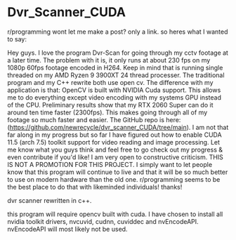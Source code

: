 # Dvr_Scanner_CUDA

r/programming wont let me make a post? only a link. so heres what I wanted to say:

Hey guys. I love the program Dvr-Scan for going through my cctv footage at a later time. The problem with it is, it only runs at about 230 fps on my 1080p 60fps footage encoded in H264. Keep in mind that is running single threaded on my AMD Ryzen 9 3900XT 24 thread processer. The traditional program and my C++ rewrite both use open cv. The difference with my application is that: OpenCV is built with NVIDIA Cuda support. This allows me to do everything except video encoding with my systems GPU instead of the CPU. Preliminary results show that my RTX 2060 Super can do it around ten time faster (2300fps). This makes going through all of my footage so much faster and easier. The GitHub repo is here: (https://github.com/newrecycle/dvr_scanner_CUDA/tree/main). I am not that far along in my progress but so far I have figured out how to enable CUDA 11.5 (arch 7.5) toolkit support for video reading and image processing. Let me know what you guys think and feel free to go check out my progress & even contribute if you'd like! I am very open to constructive criticism. THIS IS NOT A PROMOTION FOR THIS PROJECT. I simply want to let people know that this program will continue to live and that it will be so much better to use on modern hardware than the old one. r/programming seems to be the best place to do that with likeminded individuals! thanks! 

dvr scanner rewritten in c++.

this program will require opencv built with cuda. 
I have chosen to install all nvidia toolkit drivers, nvcuvid, cudnn, cuviddec and nvEncodeAPI.
nvEncodeAPI will most likely not be used.
